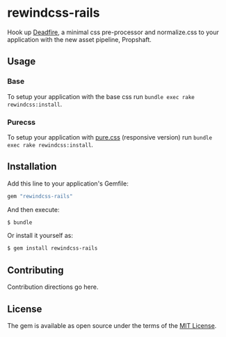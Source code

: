 # rewindcss-rails
Hook up [Deadfire](https://github.com/hahmed/deadfire), a minimal css pre-processor and normalize.css to your application with the new asset pipeline, Propshaft.

## Usage

### Base
To setup your application with the base css run `bundle exec rake rewindcss:install`.

### Purecss
To setup your application with [pure.css](https://purecss.io/) (responsive version) run `bundle exec rake rewindcss:install`.


## Installation
Add this line to your application's Gemfile:

```ruby
gem "rewindcss-rails"
```

And then execute:
```bash
$ bundle
```

Or install it yourself as:
```bash
$ gem install rewindcss-rails
```

## Contributing
Contribution directions go here.

## License
The gem is available as open source under the terms of the [MIT License](https://opensource.org/licenses/MIT).
